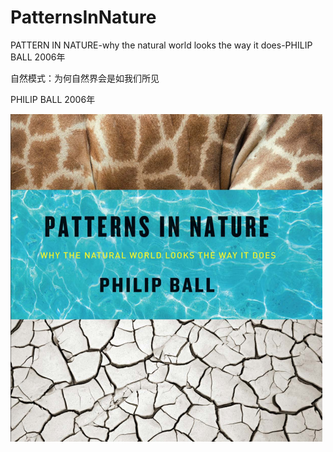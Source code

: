 # PatternsInNature

PATTERN IN NATURE-why the natural world looks the way it does-PHILIP BALL
2006年

自然模式：为何自然界会是如我们所见

PHILIP BALL 2006年

![adbsd](res/pin_001.png)
